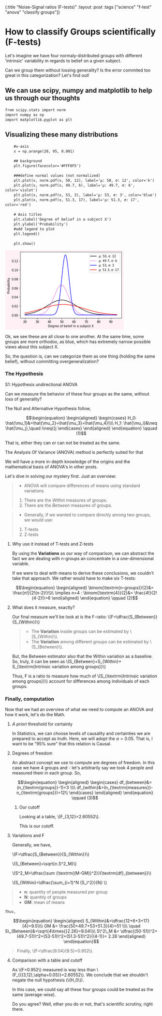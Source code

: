 {:title "Noise-Signal ratios (F-tests)"
 :layout :post
 :tags  ["science" "f-test" "anova" "classify groups"]}


# How to classify Groups scientifically (F-tests)

Let's imagine we have four normaly-distributed groups with different
'intrinsic' variability in regards to belief on a given subject.

Can we group them without lossing generality? Is the error commited too great in this categorization?
Let's find out!
 
<a id="org86097b2"></a>

## We can use scipy, numpy and matplotlib to help us through our thoughts

    from scipy.stats import norm
    import numpy as np
    import matplotlib.pyplot as plt

##  Visualizing these many distributions

        #x-axis
        x = np.arange(20, 95, 0.001)
        
        ## background
        plt.figure(facecolor='#FFF0F5')
        
        ###define normal values (not normalized)
        plt.plot(x, norm.pdf(x, 50, 12), label='μ: 50, σ: 12', color='k')
        plt.plot(x, norm.pdf(x, 49.7, 6), label='μ: 49.7, σ: 6', color='violet')
        plt.plot(x, norm.pdf(x, 53, 3), label='μ: 53, σ: 3', color='blue')
        plt.plot(x, norm.pdf(x, 51.3, 17), label='μ: 51.3, σ: 17', color='red')
        
        # Axis titles
        plt.xlabel('Degree of belief in a subject X')
        plt.ylabel('Probability')
        #add legend to plot
        plt.legend()
        
        plt.show()
 
 <img src="./../../img/normal.png" alt="" align="center" title="Normals" class="img" />

Ok, we see these are all close to one another. At the same time, some
groups are more orthodox, as blue, which has extremely narrow possible
views about this subject X. 

So, the question is, can we categorize them
as one thing (holding the same belief), without committing
overgeneralization?

### The Hypothesis

S1: Hypothesis undirectional ANOVA

Can we measure the behavior of these four groups as the same, without
loss of generality?

The Null and Alternative Hypothesis follow,

$$\begin{equation}
     \begin{aligned}
     \begin{cases}
      H_0: \hat{\mu_1}&=\hat{\mu_2}=\hat{\mu_3}=\hat{\mu_4}\\\\
      H_1: \hat{\mu_i}&\neq \hat{\mu_j},\quad i\neq{}j
     \end{cases}
     \end{aligned}
     \end{equation} \qquad (1)$$

That is, either they can or can not be treated as the same.

The Analysis Of Variance (ANOVA) method is perfectly suited for that

We will have a more in-depth knowledge of the origins and the
mathematical basis of ANOVA's in other posts.

Let's dive in solving our mystery first. Just an overview:

> -   ANOVA will compare differences of means using standard variations
>	1.   There are the *Within* measures of groups.
>	2.   There are the *Between* measures of groups.

> -   Generally, if we wanted to compare directly among two groups, we would use:
>    1.   T-tests
>    2.   Z-tests

1.  Why use it instead of T-tests and Z-tests

    By using the **Variations** as our way of comparison, we can
    abstract the fact we are dealing with n-groups an concentrate in a
    one-dimensional variable.

    If we were to deal with means to derive these conclusions, we
    couldn't take that approach. We rather would have to make six
    T-tests:

    $$\begin{equation}
    \begin{aligned}
    \binom{\textrm{n-groups}}{2}&= \frac{n!}{2!(n-2)!}\\\\
    \implies n=4 : \binom{\textrm{4}}{2}&= \frac{4!}{2!(4-2)!}=6
    \end{aligned}
    \end{equation} \qquad (2)$$

2.  What does it measure, exactly?

    Our final measure we'll be look at is the F-ratio:
    \\(F=\dfrac{S_{Between}}{S_{Within}}\\)

    >   - The **Variation** inside groups can be estimated by
    >    \\(S_{Within}\\).
    >   - The **Variation** among different groups can be estimated by
    >    \\(S_{Between}\\).

    But, the Between estimator also that the Within variation as a
    baseline. So, truly, it can be seen as \\(S_{Between}=S_{Within}+
    S_{\textrm{Intrinsic variation among groups}}\\)

    Thus, F is a ratio to measure how much of
    \\(S\_{\textrm{Intrinsic variation among groups}}\\) account for differences among individuals of each groups.

### Finally, computation

Now that we had an overview of what we need to compute an ANOVA and how
it work, let's do the Math.

1.  *A priori* threshold for certainty

    In Statistics, we can choose levels of causality and certainties we
    are prepared to accept as truth. Here, we will adopt the
    $\alpha=0.05$. That is, I want to be "95% sure" that this relation
    is Causal.

2.  Degrees of freedom

    An abstract concept we use to compute are degrees of freedom. In
    this case we have 4 groups and - let's arbitrarily say we took 4
    people and measured them in each group. So,

    $$\begin{equation}
            \begin{aligned}
            \begin{cases}
            df_{between}&=(n_{\textrm{groups}}-1)=3 \\\\
            df_{within}&=(n_{\textrm{measures}}-n_{\textrm{groups}})=12\\
            \end{cases}
            \end{aligned}
            \end{equation} \qquad (3)$$

    1.  Our cutoff

        Looking at a table, \\(F_{3,12}=2.60552\\).

        This is our cutoff.

3.  Variations and F

    Generally, we have,

	\\(F=\dfrac{S\_{Between}}{S\_{Within}}\\)
	
	\\(S\_{Between}=\sqrt{n.S^2\_M}\\)
	
	\\(S^2\_M=\dfrac{\sum {\textrm{(M-GM)}\^2}}{\textrm{df}\_{between}}\\)
	
	\\(S\_{Within}=\dfrac{\sum\_{i=1}\^N {S\_i\^2}}{N} \\)

	<!--  -->
>    -   **n**: quantity of people measured per group
>    -   **N**: quantity of groups
>    -   **GM**: mean of means

	Thus,

<!--  \implies S^2\_M&=\dfrac{(50-51)^2+(49.7-51)^2+(53-51)^2+(51.3-51)^2}{(4-1)}= 2.26\\\\ -->
<!-- \quad S\_{Between}&=\sqrt{4\times{}2.26}=9.04\\\\ -->
<!-- GM &= \frac{50+49.7+53+51.3}{4}=51 \\\\ -->

$$\begin{equation}
\begin{aligned}
S_{Within}&=\dfrac{12+6+3+17}{4}=9.5\\\\
GM &= \frac{50+49.7+53+51.3}{4}=51 \\\\
\quad S\_{Between}&=\sqrt{4\times{}2.26}=9.04\\\\
S\^2\_M &= \dfrac{(50-51)\^2+(49.7-51)\^2+(53-51)\^2+(51.3-51)\^2}{(4-1)}= 2.26
\end{aligned}
\end{equation}$$

> Finally, \\(F=\dfrac{9.04}{9.5}=0.952\\).

4.  Comparison with a table and cutoff

    As \\(F=0.952\\) measured is way less than
    \\(F_{\{(3,12),\alpha=0.05\}}=2.60552\\). We conclude that we
    shouldn't negate the null hypothesis (\\(H_0\\)).

    In this case, we could say all these four groups could be treated as
    the same (average-wise).

    Do you agree? Well, ether you do or not, that's scientific scrutiny,
    right there.

